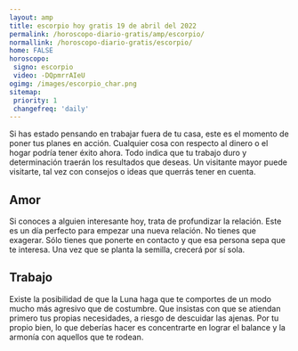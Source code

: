 ```yaml
---
layout: amp
title: escorpio hoy gratis 19 de abril del 2022 
permalink: /horoscopo-diario-gratis/amp/escorpio/
normallink: /horoscopo-diario-gratis/escorpio/
home: FALSE
horoscopo:
 signo: escorpio
 video: -DQpmrrAIeU
ogimg: /images/escorpio_char.png
sitemap:
 priority: 1
 changefreq: 'daily'
---
```



Si has estado pensando en trabajar fuera de tu casa, este es el momento de poner tus planes en acción. Cualquier cosa con respecto al dinero o el hogar podría tener éxito ahora. Todo indica que tu trabajo duro y determinación traerán los resultados que deseas. Un visitante mayor puede visitarte, tal vez con consejos o ideas que querrás tener en cuenta.

## Amor

Si conoces a alguien interesante hoy, trata de profundizar la relación. Este es un día perfecto para empezar una nueva relación. No tienes que exagerar. Sólo tienes que ponerte en contacto y que esa persona sepa que te interesa. Una vez que se planta la semilla, crecerá por sí sola.

## Trabajo

Existe la posibilidad de que la Luna haga que te comportes de un modo mucho más agresivo que de costumbre. Que insistas con que se atiendan primero tus propias necesidades, a riesgo de descuidar las ajenas. Por tu propio bien, lo que deberías hacer es concentrarte en lograr el balance y la armonía con aquellos que te rodean.